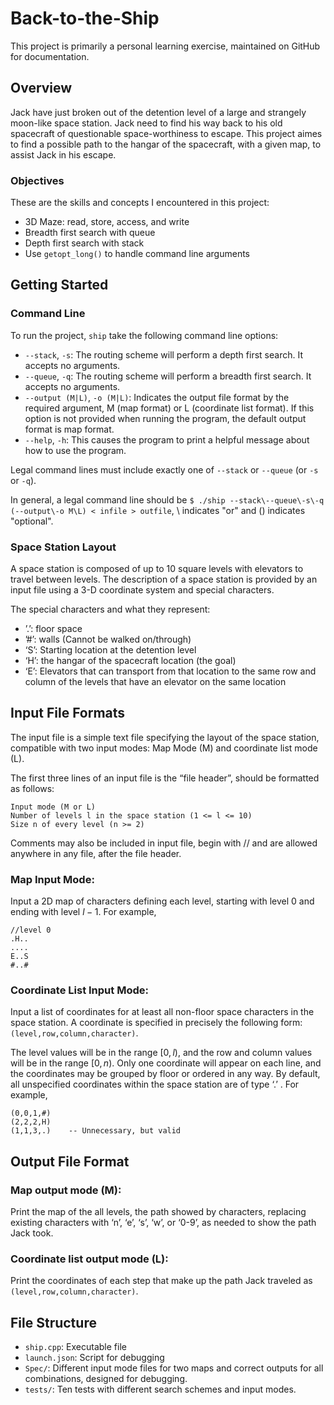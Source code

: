 # Back-to-the-Ship
This project is primarily a personal learning exercise, maintained on GitHub for documentation.

## Overview
Jack have just broken out of the detention level of a large and strangely moon-like space station. Jack need to find his way back to his old spacecraft of questionable space-worthiness to escape. This project aimes to find a possible path to the hangar of the spacecraft, with a given map, to assist Jack in his escape.

### Objectives
These are the skills and concepts I encountered in this project:
- 3D Maze: read, store, access, and write
- Breadth first search with queue
- Depth first search with stack
- Use `getopt_long()` to handle command line arguments

## Getting Started
### Command Line
To run the project, `ship` take the following command line options:
- `--stack`, `-s`: The routing scheme will perform a depth first search. It accepts no arguments.
- `--queue`, `-q`: The routing scheme will perform a breadth first search. It accepts no arguments.
- `--output (M|L)`, `-o (M|L)`:  Indicates the output file format by the required argument, M (map format) or L (coordinate list format). If this option is not provided when running the program, the default output format is map format.
- `--help`, `-h`: This causes the program to print a helpful message about how to use the program.

Legal command lines must include exactly one of `--stack` or `--queue` (or `-s` or `-q`).

In general, a legal command line should be `$ ./ship --stack\--queue\-s\-q (--output\-o M\L) < infile > outfile`, \ indicates "or" and () indicates "optional".

### Space Station Layout
A space station is composed of up to 10 square levels with elevators to travel between levels. The description of a space station is provided by an input file using a 3-D coordinate system and special characters.

The special characters and what they represent:
- ’.’: floor space
- ’#’: walls (Cannot be walked on/through)
- ‘S’: Starting location at the detention level
- ‘H’: the hangar of the spacecraft location (the goal)
- ‘E’: Elevators that can transport from that location to the same row and column of the levels that have an elevator on the same location

## Input File Formats
The input file is a simple text file specifying the layout of the space station, compatible with two input modes: Map Mode (M) and coordinate list mode (L).

The first three lines of an input file is the “file header”, should be formatted as follows:
```
Input mode (M or L)
Number of levels l in the space station (1 <= l <= 10)
Size n of every level (n >= 2)
```
Comments may also be included in input file,  begin with // and are allowed anywhere in any file, after the file header. 

### Map Input Mode:
Input a 2D map of characters defining each level, starting with level 0 and ending with level $l-1$. For example,
```
//level 0
.H..
....
E..S
#..#
```
### Coordinate List Input Mode:
Input a list of coordinates for at least all non-floor space characters in the space station. 
A coordinate is specified in precisely the following form: `(level,row,column,character)`. 

The level values will be in the range $[0, l)$, and the row and column values will be in the range $[0, n)$. Only one coordinate will appear on each line, and the coordinates may be grouped by floor or ordered in any way. By default, all unspecified coordinates within the space station are of type ‘.’ . For example, 
```
(0,0,1,#)
(2,2,2,H)
(1,1,3,.)    -- Unnecessary, but valid
```

## Output File Format
### Map output mode (M):
Print the map of the all levels, the path showed by characters, replacing existing characters with ‘n’, ‘e’, ‘s’, ‘w’, or ‘0-9’, as needed to show the path Jack took. 

### Coordinate list output mode (L):
Print the coordinates of each step that make up the path Jack traveled as `(level,row,column,character)`.

## File Structure
- `ship.cpp`: Executable file
- `launch.json`: Script for debugging
- `Spec/`: Different input mode files for two maps and correct outputs for all combinations, designed for debugging.
- `tests/`: Ten tests with different search schemes and input modes.
